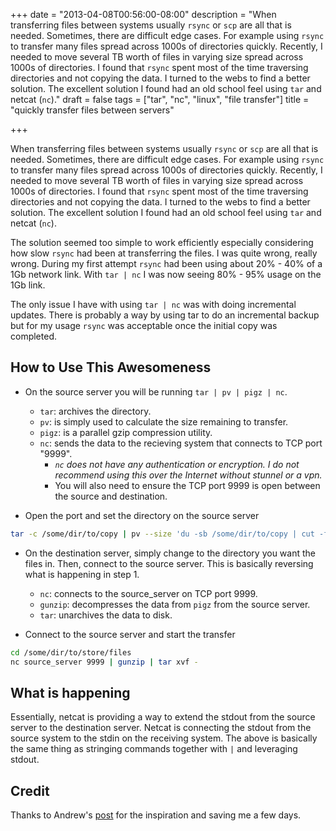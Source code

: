 +++
date = "2013-04-08T00:56:00-08:00"
description = "When transferring files between systems usually `rsync` or `scp` are all that is needed. Sometimes, there are difficult edge cases. For example using `rsync` to transfer many files spread across 1000s of directories quickly. Recently, I needed to move several TB worth of files in varying size spread across 1000s of directories. I found that `rsync` spent most of the time traversing directories and not copying the data. I turned to the webs to find a better solution. The excellent solution I found had an old school feel using `tar` and netcat (`nc`)."
draft = false
tags = ["tar", "nc", "linux", "file transfer"]
title = "quickly transfer files between servers"

+++

When transferring files between systems usually `rsync` or `scp` are all that is needed. Sometimes, there are difficult edge cases. For example using `rsync` to transfer many files spread across 1000s of directories quickly. Recently, I needed to move several TB worth of files in varying size spread across 1000s of directories. I found that `rsync` spent most of the time traversing directories and not copying the data. I turned to the webs to find a better solution. The excellent solution I found had an old school feel using `tar` and netcat (`nc`).

The solution seemed too simple to work efficiently especially considering how slow `rsync` had been at transferring the files. I was quite wrong, really wrong. During my first attempt `rsync` had been using about 20% - 40% of a 1Gb network link. With `tar | nc` I was now seeing 80% - 95% usage on the 1Gb link.

The only issue I have with using `tar | nc` was with doing incremental updates. There is probably a way by using tar to do an incremental backup but for my usage `rsync` was acceptable once the initial copy was completed.

## How to Use This Awesomeness
- On the source server you will be running `tar | pv | pigz | nc`.
    - `tar`: archives the directory.
    - `pv`: is simply used to calculate the size remaining to transfer.
    - `pigz`: is a parallel gzip compression utility.
    - `nc`: sends the data to the recieving system that connects to TCP port "9999".
        - _`nc` does not have any authentication or encryption. I do not recommend using this over the Internet without stunnel or a vpn._
        - You will also need to ensure the TCP port 9999 is open between the source and destination.

- Open the port and set the directory on the source server
```sh
tar -c /some/dir/to/copy | pv --size 'du -sb /some/dir/to/copy | cut -f1' | pigz -5 | nc -l 9999
```

- On the destination server, simply change to the directory you want the files in. Then, connect to the source server. This is basically reversing what is happening in step 1.
    - `nc`: connects to the source_server on TCP port 9999.
    - `gunzip`: decompresses the data from `pigz` from the source server.
    - `tar`: unarchives the data to disk.

- Connect to the source server and start the transfer
```sh
cd /some/dir/to/store/files
nc source_server 9999 | gunzip | tar xvf -
```

## What is happening
Essentially, netcat is providing a way to extend the stdout from the source server to the destination server. Netcat is connecting the stdout from the source system to the stdin on the receiving system. The above is basically the same thing as stringing commands together with `|` and leveraging stdout.

## Credit
Thanks to Andrew's [post](http://andrew.tumblr.com/post/2316602611 "Combining tar, pigz, and netcat") for the inspiration and saving me a few days.
